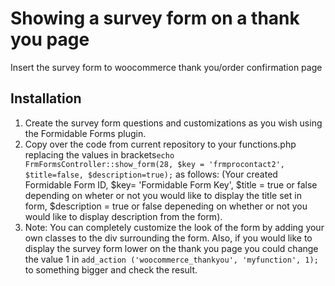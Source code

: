 # Showing a survey form on a thank you page #
Insert the survey form to woocommerce thank you/order confirmation page
## Installation ##
1. Create the survey form questions and customizations as you wish using the Formidable Forms plugin.
2. Copy over the code from current repository to your functions.php replacing the values in brackets`echo FrmFormsController::show_form(28, $key = 'frmprocontact2', $title=false, $description=true);` as follows: (Your created Formidable Form ID, $key= 'Formidable Form Key', $title = true or false depending on wheter or not you would like to display the title set in form, $description = true or false depeneding on whether or not you would like to display description from the form).
3. Note: You can completely customize the look of the form by adding your own classes to the div surrounding the form. Also, if you would like to display the survey form lower on the thank you page you could change the value 1 in `add_action ('woocommerce_thankyou', 'myfunction', 1);` to something bigger and check the result.
